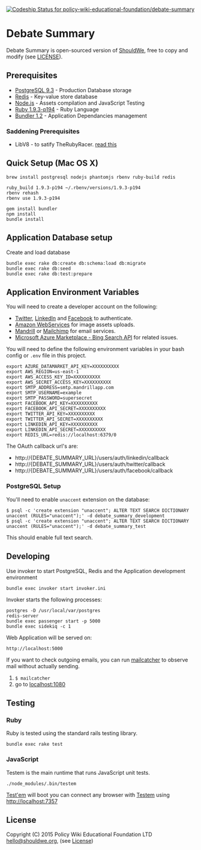 [ ![Codeship Status for policy-wiki-educational-foundation/debate-summary](https://codeship.com/projects/3326a590-1f2a-0133-bd40-4edf2c514030/status?branch=master)](https://codeship.com/projects/95478)

# Debate Summary

Debate Summary is open-sourced version of [ShouldWe](http://www.shouldwe.org), free to copy and modify (see [LICENSE](./LICENSE)).

## Prerequisites

* [PostgreSQL 9.3](http://www.postgresql.org/) - Production Database storage
* [Redis](http://redis.io/) - Key-value store database
* [Node.js][node.js] - Assets compilation and JavaScript Testing
* [Ruby 1.9.3-p194][ruby] - Ruby Language
* [Bundler 1.2](http://gembundler.com/v1.2/) - Application Dependancies management

### Saddening Prerequisites

* LibV8 - to satify TheRubyRacer. [read this](http://stackoverflow.com/a/14080341/580513)

## Quick Setup (Mac OS X)
```
brew install postgresql nodejs phantomjs rbenv ruby-build redis

ruby_build 1.9.3-p194 ~/.rbenv/versions/1.9.3-p194
rbenv rehash
rbenv use 1.9.3-p194

gem install bundler
npm install
bundle install
```

## Application Database setup

Create and load database

    bundle exec rake db:create db:schema:load db:migrate
    bundle exec rake db:seed
    bundle exec rake db:test:prepare


## Application Environment Variables

You will need to create a developer account on the following:
* [Twitter](https://apps.twitter.com/), [LinkedIn](https://www.linkedin.com/developer/apps) and [Facebook](https://developers.facebook.com/apps) to authenticate.
* [Amazon WebServices](https://console.aws.amazon.com/iam/home#users) for image assets uploads.
* [Mandrill](https://mandrillapp.com/login/) or [Mailchimp](https://login.mailchimp.com/) for email services.
* [Microsoft Azure Marketplace - Bing Search API](https://datamarket.azure.com/dataset/bing/search) for related issues.


You will need to define the following environment variables in your bash config or `.env` file in this project.

    export AZURE_DATAMARKET_API_KEY=XXXXXXXXXX
    export AWS_REGION=us-east-1
    export AWS_ACCESS_KEY_ID=XXXXXXXXXX
    export AWS_SECRET_ACCESS_KEY=XXXXXXXXXX
    export SMTP_ADDRESS=smtp.mandrillapp.com
    export SMTP_USERNAME=example
    export SMTP_PASSWORD=supersecret
    export FACEBOOK_API_KEY=XXXXXXXXXX
    export FACEBOOK_API_SECRET=XXXXXXXXXX
    export TWITTER_API_KEY=XXXXXXXXXX
    export TWITTER_API_SECRET=XXXXXXXXXX
    export LINKEDIN_API_KEY=XXXXXXXXXX
    export LINKEDIN_API_SECRET=XXXXXXXXXX
    export REDIS_URL=redis://localhost:6379/0

The OAuth callback url's are:

* http://{DEBATE_SUMMARY_URL}/users/auth/linkedin/callback
* http://{DEBATE_SUMMARY_URL}/users/auth/twitter/callback
* http://{DEBATE_SUMMARY_URL}/users/auth/facebook/callback

### PostgreSQL Setup

You'll need to enable `unaccent` extension on the database:

    $ psql -c 'create extension "unaccent"; ALTER TEXT SEARCH DICTIONARY unaccent (RULES="unaccent");' -d debate_summary_development
    $ psql -c 'create extension "unaccent"; ALTER TEXT SEARCH DICTIONARY unaccent (RULES="unaccent");' -d debate_summary_test

This should enable full text search.

## Developing

Use invoker to start PostgreSQL, Redis and the Application development environment

    bundle exec invoker start invoker.ini

Invoker starts the following processes:

    postgres -D /usr/local/var/postgres
    redis-server
    bundle exec passenger start -p 5000
    bundle exec sidekiq -c 1

Web Application will be served on:

    http://localhost:5000


If you want to check outgoing emails, you can run [mailcatcher][mailcatcher] to observe mail without actually sending.

1. `$ mailcatcher`
2. go to [localhost:1080](http://localhost:1080)

## Testing
### Ruby

Ruby is tested using the standard rails testing library.

    bundle exec rake test

### JavaScript

Testem is the main runtime that runs JavaScript unit tests.

    ./node_modules/.bin/testem

[Test'em][testem] will boot you can connect any browser with [Testem][testem] using [http://localhost:7357](http://localhost:7357)

## License

Copyright (C) 2015 Policy Wiki Educational Foundation LTD <hello@shouldwe.org>, (see [License](./LICENSE))


[ruby]:http://www.ruby-lang.org/en/news/2012/04/20/ruby-1-9-3-p194-is-released/
[node.js]:http://nodejs.org/
[npm]:https://npmjs.org/
[testem]:https://github.com/airportyh/testem
[mailcatcher]:http://mailcacher.me
